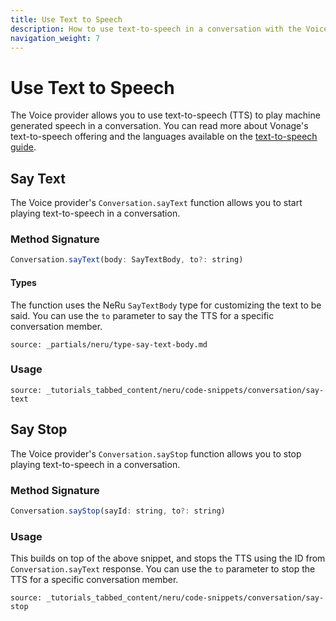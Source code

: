 ```yaml
---
title: Use Text to Speech
description: How to use text-to-speech in a conversation with the Voice provider
navigation_weight: 7
---
```


# Use Text to Speech

The Voice provider allows you to use text-to-speech (TTS) to play machine generated speech in a conversation. You can read more about Vonage's text-to-speech offering and the languages available on the [text-to-speech guide](/voice/voice-api/guides/text-to-speech).

## Say Text

The Voice provider's `Conversation.sayText` function allows you to start playing text-to-speech in a conversation.

### Method Signature
```javascript
Conversation.sayText(body: SayTextBody, to?: string)
```

#### Types

The function uses the NeRu `SayTextBody` type for customizing the text to be said. You can use the `to` parameter to say the TTS for a specific conversation member.

```partial
source: _partials/neru/type-say-text-body.md
```

### Usage

```tabbed_content
source: _tutorials_tabbed_content/neru/code-snippets/conversation/say-text
```

## Say Stop

The Voice provider's `Conversation.sayStop` function allows you to stop playing text-to-speech in a conversation.

### Method Signature
```javascript
Conversation.sayStop(sayId: string, to?: string)
```

### Usage

This builds on top of the above snippet, and stops the TTS using the ID from `Conversation.sayText` response. You can use the `to` parameter to stop the TTS for a specific conversation member.

```tabbed_content
source: _tutorials_tabbed_content/neru/code-snippets/conversation/say-stop
```
